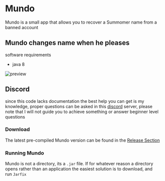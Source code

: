 # Mundo

Mundo is a small app that allows you to recover a Summomer name from a banned account

## Mundo changes name when he pleases

software requirements

* java 8

![preview](https://i.imgur.com/4pNO8uA.png)

## Discord

since this code lacks documentation the best help you can get is my knowledge, proper questions can be asked in this [discord](https://discord.gg/3wknX5gxaW) server, please note that I will not guide you to achieve something or answer beginner level questions

### Download

The latest pre-compiled Mundo version can be found in the [Release Section](https://github.com/Riotphobia/Mundo/releases)

### Running Mundo

Mundo is not a directory, its a `.jar` file. If for whatever reason a directory opens rather than an application the easiest solution is to download, and run `Jarfix`
